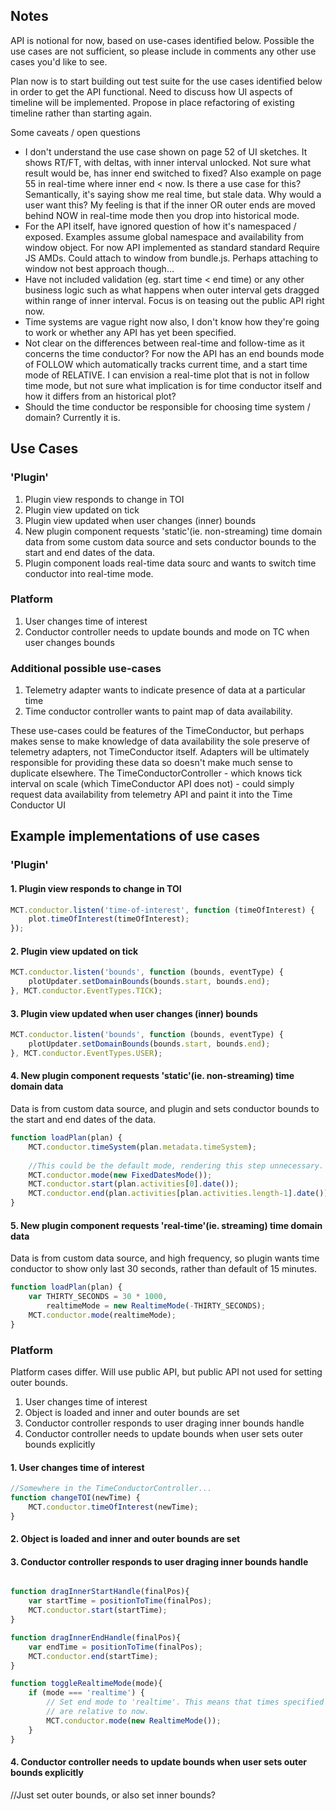 ## Notes
API is notional for now, based on use-cases identified below. Possible the 
use cases are not sufficient, so please include in comments 
any other use cases you'd like to see. 

Plan now is to start building out test suite for the use cases identified below
in order to get the API functional. Need to discuss how UI aspects of timeline will be implemented.
Propose in place refactoring of existing timeline rather than starting again.

Some caveats / open questions
* I don't understand the use case shown on page 52 of UI sketches. It shows RT/FT, with deltas, 
with inner interval unlocked. Not sure what result would be, has inner end switched to fixed?
Also example on page 55 in real-time where inner end < now. Is there a use case for this? Semantically, it's saying
show me real time, but stale data. Why would a user want this? My feeling is that if the inner 
OR outer ends are moved behind NOW in real-time mode then you drop into historical mode.
* For the API itself, have ignored question of how it's namespaced / exposed. 
Examples assume global namespace and availability from window object. 
For now API implemented as standard standard Require JS AMDs. Could attach 
to window from bundle.js. Perhaps attaching to window not best approach though...
* Have not included validation (eg. start time < end time) or any other 
business logic such as what happens when outer interval gets dragged 
within range of inner interval. Focus is on teasing out the public API 
right now. 
* Time systems are vague right now also, I don't know how they're going 
to work or whether any API has yet been specified.
* Not clear on the differences between real-time and follow-time as it 
concerns the time conductor? For now the API has an end bounds mode
of FOLLOW which automatically tracks current time, and a start time mode 
of RELATIVE. I can envision a real-time plot that is not in follow time mode, 
but not sure what implication is for time conductor itself and how it 
differs from an historical plot?
* Should the time conductor be responsible for choosing time system / domain? Currently 
it is.

## Use Cases
### 'Plugin'
1. Plugin view responds to change in TOI
2. Plugin view updated on tick
3. Plugin view updated when user changes (inner) bounds
4. New plugin component requests 'static'(ie. non-streaming) time domain 
data from some custom data source and sets conductor bounds to the start 
and end dates of the data.
5. Plugin component loads real-time data sourc and wants to switch time 
conductor into real-time mode.

### Platform
1. User changes time of interest
3. Conductor controller needs to update bounds and mode on TC when user changes bounds

### Additional possible use-cases
1. Telemetry adapter wants to indicate presence of data at a particular time
2. Time conductor controller wants to paint map of data availability.

These use-cases could be features of the TimeConductor, but perhaps makes 
sense to make knowledge of data availability the sole preserve of telemetry 
adapters, not TimeConductor itself. Adapters will be ultimately responsible 
for providing these data so doesn't make much sense to duplicate elsewhere.
The TimeConductorController - which knows tick interval on scale (which 
TimeConductor API does not) - could simply request data availability from 
telemetry API and paint it into the Time Conductor UI

## Example implementations of use cases
### 'Plugin'

#### 1. Plugin view responds to change in TOI
``` javascript
MCT.conductor.listen('time-of-interest', function (timeOfInterest) {
    plot.timeOfInterest(timeOfInterest);
});
```
#### 2. Plugin view updated on tick
``` javascript
MCT.conductor.listen('bounds', function (bounds, eventType) {
    plotUpdater.setDomainBounds(bounds.start, bounds.end);
}, MCT.conductor.EventTypes.TICK);
```
#### 3. Plugin view updated when user changes (inner) bounds
``` javascript
MCT.conductor.listen('bounds', function (bounds, eventType) {
    plotUpdater.setDomainBounds(bounds.start, bounds.end);
}, MCT.conductor.EventTypes.USER);
```
#### 4. New plugin component requests 'static'(ie. non-streaming) time domain data 
Data is from custom data source, and plugin and sets conductor bounds to 
the start and end dates of the data.
``` javascript
function loadPlan(plan) {
    MCT.conductor.timeSystem(plan.metadata.timeSystem);
    
    //This could be the default mode, rendering this step unnecessary.
    MCT.conductor.mode(new FixedDatesMode());
    MCT.conductor.start(plan.activities[0].date());
    MCT.conductor.end(plan.activities[plan.activities.length-1].date());
}
```
#### 5. New plugin component requests 'real-time'(ie. streaming) time domain data 
Data is from custom data source, and high frequency, so plugin wants time 
conductor to show only last 30 seconds, rather than default of 15 minutes. 
``` javascript
function loadPlan(plan) {
    var THIRTY_SECONDS = 30 * 1000,
        realtimeMode = new RealtimeMode(-THIRTY_SECONDS);
    MCT.conductor.mode(realtimeMode);
}
```

### Platform

Platform cases differ. Will use public API, but public API not used for setting outer bounds.

1. User changes time of interest
2. Object is loaded and inner and outer bounds are set
3. Conductor controller responds to user draging inner bounds handle
4. Conductor controller needs to update bounds when user sets outer bounds explicitly

####  1. User changes time of interest
```javascript
//Somewhere in the TimeConductorController...
function changeTOI(newTime) {
    MCT.conductor.timeOfInterest(newTime);
}
```

#### 2. Object is loaded and inner and outer bounds are set

#### 3. Conductor controller responds to user draging inner bounds handle
```javascript

function dragInnerStartHandle(finalPos){
    var startTime = positionToTime(finalPos);
    MCT.conductor.start(startTime);
}

function dragInnerEndHandle(finalPos){
    var endTime = positionToTime(finalPos);
    MCT.conductor.end(startTime);
}

function toggleRealtimeMode(mode){
    if (mode === 'realtime') {
        // Set end mode to 'realtime'. This means that times specified 
        // are relative to now.
        MCT.conductor.mode(new RealtimeMode());
    }
}

```

#### 4. Conductor controller needs to update bounds when user sets outer bounds explicitly
//Just set outer bounds, or also set inner bounds?